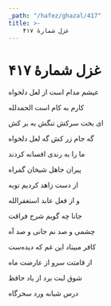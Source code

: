 ```yaml
---
_path: "/hafez/ghazal/417"
title: >-
    غزل شمارهٔ ۴۱۷
---
```

# غزل شمارهٔ ۴۱۷

<div class="b" id="bn1"><div class="m1"><p>عیشم مدام است از لعل دلخواه</p></div>
<div class="m2"><p>کارم به کام است الحمدلله</p></div></div>
<div class="b" id="bn2"><div class="m1"><p>ای بخت سرکش تنگش به بر کش</p></div>
<div class="m2"><p>گه جام زر کش گه لعل دلخواه</p></div></div>
<div class="b" id="bn3"><div class="m1"><p>ما را به رندی افسانه کردند</p></div>
<div class="m2"><p>پیران جاهل شیخان گمراه</p></div></div>
<div class="b" id="bn4"><div class="m1"><p>از دست زاهد کردیم توبه</p></div>
<div class="m2"><p>و از فعل عابد استغفرالله</p></div></div>
<div class="b" id="bn5"><div class="m1"><p>جانا چه گویم شرح فراقت</p></div>
<div class="m2"><p>چشمی و صد نم جانی و صد آه</p></div></div>
<div class="b" id="bn6"><div class="m1"><p>کافر مبیناد این غم که دیده‌ست</p></div>
<div class="m2"><p>از قامتت سرو از عارضت ماه</p></div></div>
<div class="b" id="bn7"><div class="m1"><p>شوق لبت برد از یاد حافظ</p></div>
<div class="m2"><p>درس شبانه ورد سحرگاه</p></div></div>
